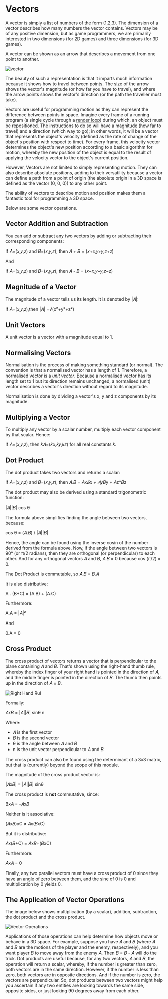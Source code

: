 # Vectors

A vector is simply a list of numbers of the form (1,2,3). The dimension of a vector describes how many numbers the vector contains. Vectors may be of any positive dimension, but as game programmers, we are primarily interested in two dimensions (for 2D games) and three dimensions (for 3D games).

A vector can be shown as an arrow that describes a movement from one point to another.

![vector](./images/vector.png)

The beauty of such a representation is that it imparts much information because it shows how to travel between points. The size of the arrow shows the vector's magnitude (or how far you have to travel), and where the arrow points shows the vector's direction (or the path the traveller must take).

Vectors are useful for programming motion as they can represent the difference between points in space. Imagine every frame of a running program (a single cycle through a [render loop](https://gameprogrammingpatterns.com/game-loop.html)) during which, an object must be repositioned. The instructions to do so will have a magnitude (how far to travel) and a direction (which way to go); in other words, it will be a vector that represents the object's velocity (defined as the rate of change of the object's position with respect to time). For every frame, this velocity vector determines the object's new position according to a basic algorithm for motion, whereby the new position of the object is equal to the result of applying the velocity vector to the object's current position.

However, Vectors are not limited to simply representing motion. They can also describe absolute positions, adding to their versatility because a vector can define a path from a point of origin (the absolute origin in a 3D space is defined as the vector (0, 0, 0)) to any other point.

The ability of vectors to describe motion and position makes them a fantastic tool for programming a 3D space.

Below are some vector operations.

## Vector Addition and Subtraction

You can add or subtract any two vectors by adding or subtracting their corresponding components:

If 𝐴=(𝑥,𝑦,𝑧) and 𝐵=(𝑥,𝑦,𝑧), then 𝐴 + 𝐵 = (𝑥+𝑥,𝑦+𝑦,𝑧+𝑧)

And

If 𝐴=(𝑥,𝑦,𝑧) and 𝐵=(𝑥,𝑦,𝑧), then 𝐴 - 𝐵 = (𝑥−𝑥,𝑦−𝑦,𝑧−𝑧)

## Magnitude of a Vector

The magnitude of a vector tells us its length. It is denoted by |𝐴|:

If 𝐴=(𝑥,𝑦,𝑧),then |𝐴| =√(x²+y²+z²)

## Unit Vectors

A unit vector is a vector with a magnitude equal to 1.

## Normalising Vectors

Normalisation is the process of making something standard (or normal). The convention is that a normalised vector has a length of 1. Therefore, a normalised vector is a _unit vector_. Because a normalised vector has its length set to 1 but its direction remains unchanged, a normalised (unit) vector describes a vector's direction without regard to its magnitude.

Normalisation is done by dividing a vector's x, y and z components by its magnitude.  

## Multiplying a Vector

To multiply any vector by a scalar number, multiply each vector component by that scalar. Hence:

If 𝐴=(𝑥,𝑦,𝑧), then 𝑘𝐴=(𝑘𝑥,𝑘𝑦,𝑘𝑧) for all real constants 𝑘.

## Dot Product

The dot product takes two vectors and returns a scalar:

If 𝐴=(𝑥,𝑦,𝑧) and 𝐵=(𝑥,𝑦,𝑧), then 𝐴.𝐵 = 𝐴x*𝐵x + 𝐴y*𝐵y + 𝐴z*𝐵z

The dot product may also be derived using a standard trigonometric function:

|𝐴||𝐵| cos θ

The formula above simplifies finding the angle between two vectors, because:

cos θ = (𝐴.𝐵) / |𝐴||𝐵|

Hence, the angle can be found using the inverse cosin of the number derived from the formula above. Now, if the angle between two vectors is 90° (or π/2 radians), then they are orthogonal (or perpendicular) to each other. And for any orthogonal vectors 𝐴 and 𝐵, 𝐴.𝐵 = 0 because cos (π/2) = 0.

The Dot Product is commutable, so 𝐴.𝐵 = 𝐵.𝐴

It is also distributive:

A . (B+C) = (A.B) + (A.C)

Furthermore:

A.A = |𝐴|²

And

0.A = 0

## Cross Product

The cross product of vectors returns a vector that is perpendicular to the plane containing 𝐴 and 𝐵. That's shown using the right-hand thumb rule, whereby the index finger of your right hand is pointed in the direction of 𝐴, and the middle finger is pointed in the direction of 𝐵. The thumb then points up in the direction of 𝐴 × 𝐵.

![Right Hand Rul](./images/rightHandRule.jpg)

Formally:

𝐴x𝐵 = |𝐴||𝐵| sinθ n

Where:

- 𝐴 is the first vector
- 𝐵 is the second vector
- θ is the angle between 𝐴 and 𝐵
- n is the unit vector perpendicular to 𝐴 and 𝐵

The cross product can also be found using the determinant of a 3x3 matrix, but that is (currently) beyond the scope of this module.

The magnitude of the cross product vector is:

|𝐴x𝐵| = |𝐴||𝐵| sinθ

The cross product is **not** commutative, since:

Bx𝐴 = -𝐴x𝐵

Neither is it associative:

(𝐴x𝐵)xC ≠ 𝐴x(𝐵xC)

But it is distributive:

𝐴x(𝐵+C) = 𝐴x𝐵+(𝐵xC)

Furthermore:

𝐴x𝐴 = 0

Finally, any two parallel vectors must have a cross product of 0 since they have an angle of zero between them, and the sine of 0 is 0 and multiplication by 0 yields 0.

## The Application of Vector Operations

The image below shows multiplication (by a scalar), addition, subtraction, the dot product and the cross product.

![Vector Operations](./images/vectorOperations.png)

Applications of those operations can help determine how objects move or behave in a 3D space. For example, suppose you have 𝐴 and 𝐵 (where 𝐴 and 𝐵 are the motions of the player and the enemy, respectively), and you want player 𝐵 to move away from the enemy 𝐴. Then 𝐵 = 𝐵 - 𝐴 will do the trick. Dot products are useful because, for any two vectors, 𝐴 and 𝐵, the operation will return a scalar, whereby, if the number is greater than zero, both vectors are in the same direction. However, if the number is less than zero, both vectors are in opposite directions. And if the number is zero, the vectors are perpendicular. So, dot products between two vectors might help you ascertain if any two entities are looking towards the same side, opposite sides, or just looking 90 degrees away from each other.
